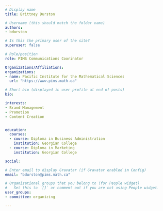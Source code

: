 ```yaml
---
# Display name
title: Brittney Durston

# Username (this should match the folder name)
authors:
- bdurston

# Is this the primary user of the site?
superuser: false

# Role/position
role: PIMS Communications Coorinator

Organizations/Affiliations:
organizations:
- name: Pacific Institute for the Mathematical Sciences
  url: "https://www.pims.math.ca"

# Short bio (displayed in user profile at end of posts)
bio: 

interests:
- Brand Management
- Promotion
- Content Creation


education:
  courses:
  - course: Diploma in Business Administration
    institution: Georgian College
  - course: Diploma in Marketing
    institution: Georgian College

social:

# Enter email to display Gravatar (if Gravatar enabled in Config)
email: "bdurston@pims.math.ca"

# Organizational groups that you belong to (for People widget)
#   Set this to `[]` or comment out if you are not using People widget.
user_groups:
- committee: organizing

---
```

